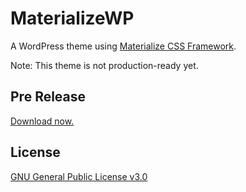 # MaterializeWP
A WordPress theme using [Materialize CSS Framework](https://github.com/Dogfalo/materialize).

Note: This theme is not production-ready yet.

## Pre Release
[Download now.](https://github.com/theakshaydhiman/materializewp/releases/download/0.4.0/materializewp-v0.4.0.zip)

## License
[GNU General Public License v3.0](https://github.com/theakshaydhiman/materializewp/blob/master/LICENSE)
